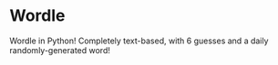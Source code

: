 # Wordle
Wordle in Python! Completely text-based, with 6 guesses and a daily randomly-generated word!
